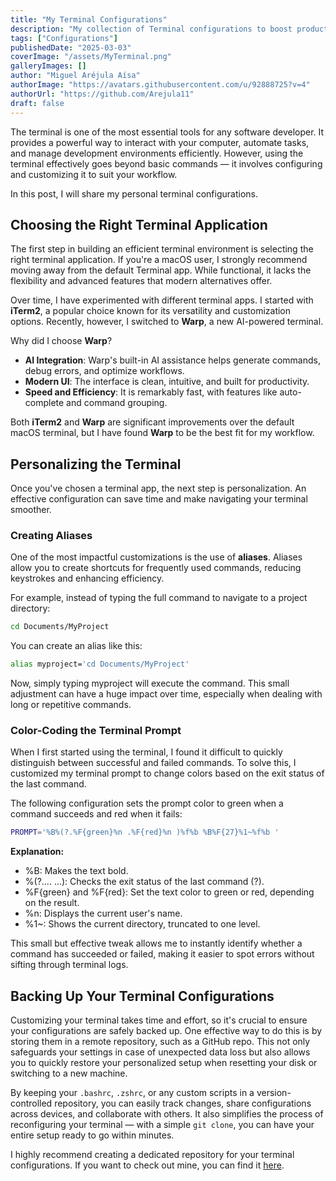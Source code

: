 ```yaml
---
title: "My Terminal Configurations"
description: "My collection of Terminal configurations to boost productivity and enhance its appearance."
tags: ["Configurations"]
publishedDate: "2025-03-03"
coverImage: "/assets/MyTerminal.png"
galleryImages: []
author: "Miguel Aréjula Aísa"
authorImage: "https://avatars.githubusercontent.com/u/92888725?v=4"
authorUrl: "https://github.com/Arejula11"
draft: false
---
```


The terminal is one of the most essential tools for any software developer. It provides a powerful way to interact with your computer, automate tasks, and manage development environments efficiently. However, using the terminal effectively goes beyond basic commands — it involves configuring and customizing it to suit your workflow.  

In this post, I will share my personal terminal configurations.  

## Choosing the Right Terminal Application

The first step in building an efficient terminal environment is selecting the right terminal application. If you're a macOS user, I strongly recommend moving away from the default Terminal app. While functional, it lacks the flexibility and advanced features that modern alternatives offer.  

Over time, I have experimented with different terminal apps. I started with **iTerm2**, a popular choice known for its versatility and customization options. Recently, however, I switched to **Warp**, a new AI-powered terminal.  

Why did I choose **Warp**?  
- **AI Integration**: Warp's built-in AI assistance helps generate commands, debug errors, and optimize workflows.  
- **Modern UI**: The interface is clean, intuitive, and built for productivity.  
- **Speed and Efficiency**: It is remarkably fast, with features like auto-complete and command grouping.  

Both **iTerm2** and **Warp** are significant improvements over the default macOS terminal, but I have found **Warp** to be the best fit for my workflow.  

## Personalizing the Terminal

Once you've chosen a terminal app, the next step is personalization. An effective configuration can save time and make navigating your terminal smoother.  

### Creating Aliases

One of the most impactful customizations is the use of **aliases**. Aliases allow you to create shortcuts for frequently used commands, reducing keystrokes and enhancing efficiency.  

For example, instead of typing the full command to navigate to a project directory:  

```bash
cd Documents/MyProject
```
You can create an alias like this:
```bash
alias myproject='cd Documents/MyProject'
```

Now, simply typing myproject will execute the command. This small adjustment can have a huge impact over time, especially when dealing with long or repetitive commands.

### Color-Coding the Terminal Prompt

When I first started using the terminal, I found it difficult to quickly distinguish between successful and failed commands. To solve this, I customized my terminal prompt to change colors based on the exit status of the last command.

The following configuration sets the prompt color to green when a command succeeds and red when it fails:

```bash 
PROMPT='%B%(?.%F{green}%n .%F{red}%n )%f%b %B%F{27}%1~%f%b '
``` 
**Explanation:**

- %B: Makes the text bold.
- %(?.... ...): Checks the exit status of the last command (?).
- %F{green} and %F{red}: Set the text color to green or red, depending on the result.
- %n: Displays the current user's name.
- %1~: Shows the current directory, truncated to one level.

This small but effective tweak allows me to instantly identify whether a command has succeeded or failed, making it easier to spot errors without sifting through terminal logs.

## Backing Up Your Terminal Configurations

Customizing your terminal takes time and effort, so it's crucial to ensure your configurations are safely backed up. One effective way to do this is by storing them in a remote repository, such as a GitHub repo. This not only safeguards your settings in case of unexpected data loss but also allows you to quickly restore your personalized setup when resetting your disk or switching to a new machine.

By keeping your `.bashrc`, `.zshrc`, or any custom scripts in a version-controlled repository, you can easily track changes, share configurations across devices, and collaborate with others. It also simplifies the process of reconfiguring your terminal — with a simple `git clone`, you can have your entire setup ready to go within minutes.

I highly recommend creating a dedicated repository for your terminal configurations. If you want to check out mine, you can find it [here](https://github.com/Arejula11/prompt_exit_status_bash_and_zsh).
